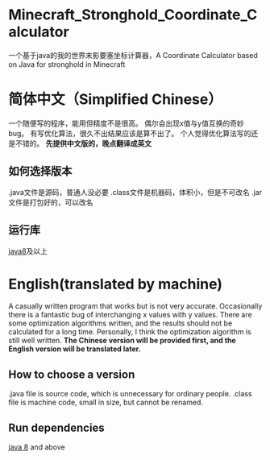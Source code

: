 # Minecraft_Stronghold_Coordinate_Calculator
一个基于java的我的世界末影要塞坐标计算器，A Coordinate Calculator based on Java for stronghold in Minecraft
# **简体中文（Simplified Chinese）**
一个随便写的程序，能用但精度不是很高。
偶尔会出现x值与y值互换的奇妙bug。
有写优化算法，很久不出结果应该是算不出了。
个人觉得优化算法写的还是不错的。
**先提供中文版的，晚点翻译成英文**
## 如何选择版本
.java文件是源码，普通人没必要
.class文件是机器码，体积小，但是不可改名
.jar文件是打包好的，可以改名
## 运行库
[java8](https://www.java.com)及以上

# **English(translated by machine)**
A casually written program that works but is not very accurate.
Occasionally there is a fantastic bug of interchanging x values with y values.
There are some optimization algorithms written, and the results should not be calculated for a long time.
Personally, I think the optimization algorithm is still well written.
**The Chinese version will be provided first, and the English version will be translated later.**
## How to choose a version
.java file is source code, which is unnecessary for ordinary people.
.class file is machine code, small in size, but cannot be renamed.
## Run dependencies
[java 8](https://www.java.com) and above
